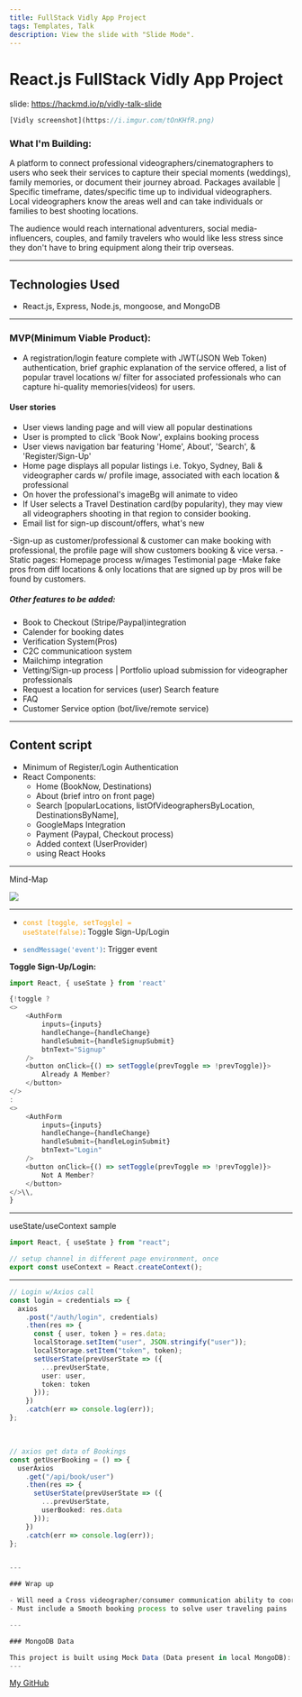 ```yaml
---
title: FullStack Vidly App Project
tags: Templates, Talk
description: View the slide with "Slide Mode".
---
```


# React.js FullStack Vidly App Project

<!-- Put the link to this slide here so people can follow -->

slide: https://hackmd.io/p/vidly-talk-slide

```typescript
[Vidly screenshot](https://i.imgur.com/tOnKHfR.png)
```


### What I'm Building:

A platform to connect professional videographers/cinematographers to users who seek their services to capture their special moments (weddings), family memories, or document their journey abroad. Packages available | Specific timeframe, dates/specific time up to individual videographers. Local videographers know the areas well and can take individuals or families to best shooting locations.

The audience would reach international adventurers, social media-influencers, couples, and family travelers who would like less stress since they don't have to bring equipment along their trip overseas.

---

## Technologies Used

-  React.js, Express, Node.js, mongoose, and MongoDB

---

### MVP(Minimum Viable Product):

- A registration/login feature complete with JWT(JSON Web Token) authentication, brief graphic explanation of the service offered, a list of popular travel locations w/ filter for associated professionals who can capture hi-quality memories(videos) for users.

#### User stories

- User views landing page and will view all popular destinations
- User is prompted to click 'Book Now', explains booking process
- User views navigation bar featuring 'Home', About', 'Search', & 'Register/Sign-Up'
- Home page displays all popular listings i.e. Tokyo, Sydney, Bali & videographer cards w/ profile image, associated with each location & professional
- On hover the professional's imageBg will animate to video
- If User selects a Travel Destination card(by popularity), they may view all videographers shooting in that region to consider booking.
- Email list for sign-up discount/offers, what's new

-Sign-up as customer/professional & customer can make booking with professional, the profile page will show customers booking & vice versa.
-Static pages: Homepage process w/images
Testimonial page
-Make fake pros from diff locations & only locations that are signed up by pros will be found by customers.

##### Other features to be added:

- Book to Checkout (Stripe/Paypal)integration
- Calender for booking dates
- Verification System(Pros)
- C2C communicatioon system
- Mailchimp integration
- Vetting/Sign-up process | Portfolio upload submission for videographer professionals
- Request a location for services (user) Search feature
- FAQ
- Customer Service option (bot/live/remote service)

---

## Content script

- Minimum of Register/Login Authentication
- React Components:
  - Home (BookNow, Destinations)
  - About (brief intro on front page)
  - Search [popularLocations, listOfVideographersByLocation, DestinationsByName],
  - GoogleMaps Integration
  - Payment (Paypal, Checkout process)
  - Added context (UserProvider)
  - using React Hooks

---

Mind-Map

![](https://i.imgur.com/WdNN5oO.png)

---

<style>
code.blue {
  color: #337AB7 !important;
}
code.orange {
  color: #F7A004 !important;
}
</style>

- <code class="orange">const [toggle, setToggle] = useState(false)</code>: Toggle Sign-Up/Login

- <code class="blue">sendMessage('event')</code>: Trigger event

<b>Toggle Sign-Up/Login:</b>

```typescript
import React, { useState } from 'react'

{!toggle ?
<>
    <AuthForm
        inputs={inputs}
        handleChange={handleChange}
        handleSubmit={handleSignupSubmit}
        btnText="Signup"
    />
    <button onClick={() => setToggle(prevToggle => !prevToggle)}>
        Already A Member?
    </button>
</>
:
<>
    <AuthForm
        inputs={inputs}
        handleChange={handleChange}
        handleSubmit={handleLoginSubmit}
        btnText="Login"
    />
    <button onClick={() => setToggle(prevToggle => !prevToggle)}>
        Not A Member?
    </button>
</>\\,
}
```

---

useState/useContext sample

```typescript
import React, { useState } from "react";

// setup channel in different page environment, once
export const useContext = React.createContext();
```

---

```typescript
// Login w/Axios call
const login = credentials => {
  axios
    .post("/auth/login", credentials)
    .then(res => {
      const { user, token } = res.data;
      localStorage.setItem("user", JSON.stringify("user"));
      localStorage.setItem("token", token);
      setUserState(prevUserState => ({
        ...prevUserState,
        user: user,
        token: token
      }));
    })
    .catch(err => console.log(err));
};
```

<br>

```typescript
// axios get data of Bookings
const getUserBooking = () => {
  userAxios
    .get("/api/book/user")
    .then(res => {
      setUserState(prevUserState => ({
        ...prevUserState,
        userBooked: res.data
      }));
    })
    .catch(err => console.log(err));
};
```

```typescript

---

### Wrap up

- Will need a Cross videographer/consumer communication ability to coordinate plans
- Must include a Smooth booking process to solve user traveling pains

---

### MongoDB Data

This project is built using Mock Data (Data present in local MongoDB):
---
```
[My GitHub](https://github.com/bellmarc)

